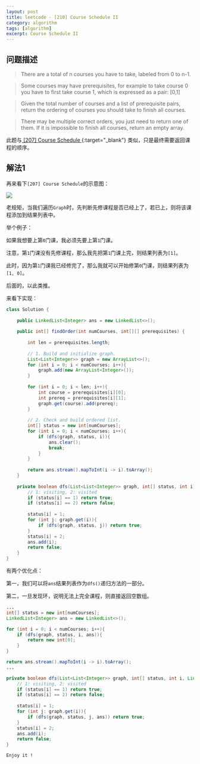 ```yaml
---
layout: post
title: leetcode - [210] Course Schedule II
category: algorithm
tags: [algorithm]
excerpt: Course Schedule II
---
```


## 问题描述  

> There are a total of n courses you have to take, labeled from 0 to n-1.  

> Some courses may have prerequisites, for example to take course 0 you have to first take course 1, which is expressed as a pair: [0,1]  

> Given the total number of courses and a list of prerequisite pairs, return the ordering of courses you should take to finish all courses.  

> There may be multiple correct orders, you just need to return one of them. If it is impossible to finish all courses, return an empty array.  


此题与[ [207] Course Schedule ](http://yaoyichen.cn/algorithm/2020/06/11/leetcode-207.html){:target="_blank"}  类似，只是最终需要返回课程的顺序。  



## 解法1  
    

再来看下`[207] Course Schedule`的示意图：  

![](https://yyc-images.oss-cn-beijing.aliyuncs.com/leetcode_207_DFS_topological_sort.png)  

老规矩，当我们遍历`Graph`时，先判断先修课程是否已经上了，若已上，则将该课程添加到结果列表中。  

举个例子：  

如果我想要上第`0`门课，我必须先要上第`1`门课。  

注意，第`1`门课没有先修课程，那么我先把第`1`门课上完，则结果列表为`[1]`。  

此时，因为第`1`门课我已经修完了，那么我就可以开始修第`0`门课，则结果列表为`[1, 0]`。  

后面的，以此类推。  


来看下实现：  


``` java
class Solution {
    
    public LinkedList<Integer> ans = new LinkedList<>();
    
    public int[] findOrder(int numCourses, int[][] prerequisites) {
        
        int len = prerequisites.length;
        
        // 1. Build and initialize graph.
        List<List<Integer>> graph = new ArrayList<>();
        for (int i = 0; i < numCourses; i++){
            graph.add(new ArrayList<Integer>());
        }
        
        for (int i = 0; i < len; i++){
            int course = prerequisites[i][0];
            int prereq = prerequisites[i][1];
            graph.get(course).add(prereq);
        }
        
        // 2. Check and build ordered list.
        int[] status = new int[numCourses];
        for (int i = 0; i < numCourses; i++){
            if (dfs(graph, status, i)){
                ans.clear();
                break;
            }
        }
        
        return ans.stream().mapToInt(i -> i).toArray();
    }
    
    private boolean dfs(List<List<Integer>> graph, int[] status, int i){
        // 1: visiting, 2: visited
        if (status[i] == 1) return true;
        if (status[i] == 2) return false;
        
        status[i] = 1;
        for (int j: graph.get(i)){
            if (dfs(graph, status, j)) return true;
        }
        status[i] = 2;
        ans.add(i);
        return false;
    }
}
```

有两个优化点：  


第一，我们可以将`ans`结果列表作为`dfs()`递归方法的一部分。  


第二，一旦发现环，说明无法上完全课程，则直接返回空数组。  


``` java
...
int[] status = new int[numCourses];
LinkedList<Integer> ans = new LinkedList<>();

for (int i = 0; i < numCourses; i++){
    if (dfs(graph, status, i, ans)){
        return new int[0];
    }
}

return ans.stream().mapToInt(i -> i).toArray();
...

private boolean dfs(List<List<Integer>> graph, int[] status, int i, LinkedList<Integer> ans){
    // 1: visiting, 2: visited
    if (status[i] == 1) return true;
    if (status[i] == 2) return false;
    
    status[i] = 1;
    for (int j: graph.get(i)){
        if (dfs(graph, status, j, ans)) return true;
    }
    status[i] = 2;
    ans.add(i);
    return false;
}
```

`Enjoy it ! `